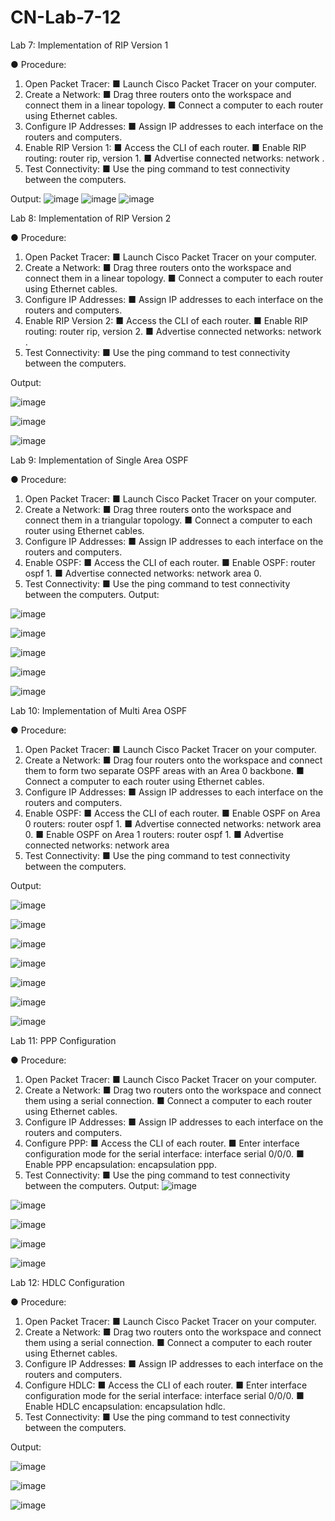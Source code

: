 # CN-Lab-7-12
Lab 7: Implementation of RIP Version 1

● Procedure:
1. Open Packet Tracer:
■ Launch Cisco Packet Tracer on your computer.
2. Create a Network:
■ Drag three routers onto the workspace and connect them in a linear topology.
■ Connect a computer to each router using Ethernet cables.
3. Configure IP Addresses:
■ Assign IP addresses to each interface on the routers and computers.
4. Enable RIP Version 1:
■ Access the CLI of each router.
■ Enable RIP routing: router rip, version 1.
■ Advertise connected networks: network <network address>.
5. Test Connectivity:
■ Use the ping command to test connectivity between the computers.


Output:
![image](https://github.com/user-attachments/assets/a328525b-38e9-4810-838c-18f97c8c177e)
![image](https://github.com/user-attachments/assets/3d23f3a7-3389-434e-80a1-9c27ee759790)
![image](https://github.com/user-attachments/assets/76b4e120-5391-4855-9258-35f88bfc5f5b)
 
Lab 8: Implementation of RIP Version 2

● Procedure:
1. Open Packet Tracer:
■ Launch Cisco Packet Tracer on your computer.
2. Create a Network:
■ Drag three routers onto the workspace and connect them in a linear topology.
■ Connect a computer to each router using Ethernet cables.
3. Configure IP Addresses:
■ Assign IP addresses to each interface on the routers and computers.
4. Enable RIP Version 2:
■ Access the CLI of each router.
■ Enable RIP routing: router rip, version 2.
■ Advertise connected networks: network <network address>.
5. Test Connectivity:
■ Use the ping command to test connectivity between the computers.


Output:

![image](https://github.com/user-attachments/assets/f18bdf82-07ed-4ffa-9928-80ce9e2d8b7a)

 ![image](https://github.com/user-attachments/assets/de4bff13-ba14-41a6-9908-788811756b73)

 ![image](https://github.com/user-attachments/assets/7311d51b-d4e9-448c-8212-d86373d62e3d)
 
Lab 9: Implementation of Single Area OSPF

● Procedure:
1. Open Packet Tracer:
■ Launch Cisco Packet Tracer on your computer.
2. Create a Network:
■ Drag three routers onto the workspace and connect them in a triangular topology.
■ Connect a computer to each router using Ethernet cables.
3. Configure IP Addresses:
■ Assign IP addresses to each interface on the routers and computers.
4. Enable OSPF:
■ Access the CLI of each router.
■ Enable OSPF: router ospf 1.
■ Advertise connected networks: network <network address> area 0.
5. Test Connectivity:
■ Use the ping command to test connectivity between the computers.
Output:


![image](https://github.com/user-attachments/assets/75fce5fd3-7a24-49aa-a844-1656ecc3468c)

 
 ![image](https://github.com/user-attachments/assets/cd081959-72de-4a72-b734-14c2db820779)



![image](https://github.com/user-attachments/assets/5ef646504-6ee4-4e49-ba9a-d8c2f4112134)


![image](https://github.com/user-attachments/assets/4d032fec4-8014-43df-acfa-93191d515949)

 
 ![image](https://github.com/user-attachments/assets/f6659d402-4d9c-4e33-ab9b-faa8d3a7c657)

 
Lab 10: Implementation of Multi Area OSPF

● Procedure:
1. Open Packet Tracer:
■ Launch Cisco Packet Tracer on your computer.
2. Create a Network:
■ Drag four routers onto the workspace and connect them to form two separate OSPF areas with an Area 0 backbone.
■ Connect a computer to each router using Ethernet cables.
3. Configure IP Addresses:
■ Assign IP addresses to each interface on the routers and computers.
4. Enable OSPF:
■ Access the CLI of each router.
■ Enable OSPF on Area 0 routers: router ospf 1.
■ Advertise connected networks: network <network address> area 0.
■ Enable OSPF on Area 1 routers: router ospf 1.
■ Advertise connected networks: network <network address> area
5. Test Connectivity:
■ Use the ping command to test connectivity between the computers.


Output:


 ![image](https://github.com/user-attachments/assets/886349a1-a16a-4d70-a8bb-dabebccd3567)

 

![image](https://github.com/user-attachments/assets/33665efb5-b1d5-44ca-a483-5d62f25b6acb)


![image](https://github.com/user-attachments/assets/1564b6c42-334b-4771-b2e8-f786ae3e4c7b)



![image](https://github.com/user-attachments/assets/d871fad3-65cf-4721-92fb-fa87589f62da)

 
 ![image](https://github.com/user-attachments/assets/13901938-02df-4ac0-9679-0e56313f6233)


![image](https://github.com/user-attachments/assets/90c84b84-cec7-42b7-a0c5-29735e27b9eb)



![image](https://github.com/user-attachments/assets/b32e313f-05f43-43fb-ab91-2bbd9d01865f)


Lab 11: PPP Configuration

● Procedure:
1. Open Packet Tracer:
■ Launch Cisco Packet Tracer on your computer.
2. Create a Network:
■ Drag two routers onto the workspace and connect them using a serial connection.
■ Connect a computer to each router using Ethernet cables.
3. Configure IP Addresses:
■ Assign IP addresses to each interface on the routers and computers.
4. Configure PPP:
■ Access the CLI of each router.
■ Enter interface configuration mode for the serial interface: interface serial 0/0/0.
■ Enable PPP encapsulation: encapsulation ppp.
5. Test Connectivity:
■ Use the ping command to test connectivity between the computers.
Output:
 ![image](https://github.com/user-attachments/assets/20d9f00a-6d6e-4000-a8f3-106332d4a930)

 

![image](https://github.com/user-attachments/assets/66d357ea-994c8-4250-971b-c9891982bd2f)





![image](https://github.com/user-attachments/assets/cf74e5b87-f1b0-4c37-8037-2d2b9e18fc5e)



 

 ![image](https://github.com/user-attachments/assets/740aab6e-edc1-42f7-b1ba-333e0066e4fe)



![image](https://github.com/user-attachments/assets/542c7462-6bGd9-4793-b9a6-09e9daf47fe7)

 
Lab 12: HDLC Configuration

● Procedure:
1. Open Packet Tracer:
■ Launch Cisco Packet Tracer on your computer.
2. Create a Network:
■ Drag two routers onto the workspace and connect them using a serial connection.
■ Connect a computer to each router using Ethernet cables.
3. Configure IP Addresses:
■ Assign IP addresses to each interface on the routers and computers.
4. Configure HDLC:
■ Access the CLI of each router.
■ Enter interface configuration mode for the serial interface: interface serial 0/0/0.
■ Enable HDLC encapsulation: encapsulation hdlc.
5. Test Connectivity:
■ Use the ping command to test connectivity between the computers.


Output:


![image](https://github.com/user-attachments/assets/217d881cR-eff0-4dbe-b381-cfbd6b95f458)

![image](https://github.com/user-attachments/assets/51508e31-4816-4c9a-85e5-93fca119aa0c)

![image](https://github.com/user-attachments/assets/4115f181-882f-4c2a-b02a-05a4a377ca2a)
